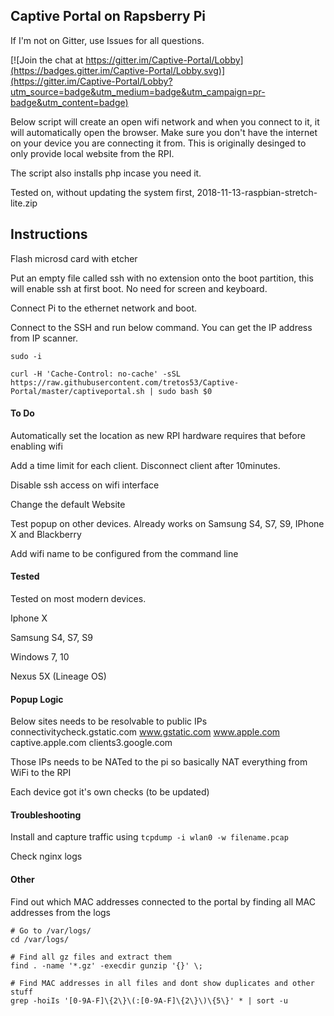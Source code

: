 ## Captive Portal on Rapsberry Pi

If I'm not on Gitter, use Issues for all questions.

[![Join the chat at https://gitter.im/Captive-Portal/Lobby](https://badges.gitter.im/Captive-Portal/Lobby.svg)](https://gitter.im/Captive-Portal/Lobby?utm_source=badge&utm_medium=badge&utm_campaign=pr-badge&utm_content=badge)

Below script will create an open wifi network and when you connect to it, it will automatically open the browser. Make sure you don't have the internet on your device you are connecting it from. This is originally desinged to only provide local website from the RPI.

The script also installs php incase you need it.

Tested on, without updating the system first, 2018-11-13-raspbian-stretch-lite.zip

## Instructions

Flash microsd card with etcher

Put an empty file called ssh with no extension onto the boot partition, this will enable ssh at first boot. No need for screen and keyboard.

Connect Pi to the ethernet network and boot.

Connect to the SSH and run below command. You can get the IP address from IP scanner.

```
sudo -i
```

```
curl -H 'Cache-Control: no-cache' -sSL https://raw.githubusercontent.com/tretos53/Captive-Portal/master/captiveportal.sh | sudo bash $0
```

#### To Do

Automatically set the location as new RPI hardware requires that before enabling wifi

Add a time limit for each client. Disconnect client after 10minutes.

Disable ssh access on wifi interface

Change the default Website

Test popup on other devices. Already works on Samsung S4, S7, S9, IPhone X and Blackberry

Add wifi name to be configured from the command line

#### Tested

Tested on most modern devices.

Iphone X

Samsung S4, S7, S9

Windows 7, 10

Nexus 5X (Lineage OS)

#### Popup Logic

Below sites needs to be resolvable to public IPs
connectivitycheck.gstatic.com
www.gstatic.com
www.apple.com
captive.apple.com
clients3.google.com

Those IPs needs to be NATed to the pi so basically NAT everything from WiFi to the RPI

Each device got it's own checks (to be updated)

#### Troubleshooting

Install and capture traffic using `tcpdump -i wlan0 -w filename.pcap`

Check nginx logs

#### Other

Find out which MAC addresses connected to the portal by finding all MAC addresses from the logs

```
# Go to /var/logs/
cd /var/logs/

# Find all gz files and extract them
find . -name '*.gz' -execdir gunzip '{}' \;

# Find MAC addresses in all files and dont show duplicates and other stuff
grep -hoiIs '[0-9A-F]\{2\}\(:[0-9A-F]\{2\}\)\{5\}' * | sort -u
```
